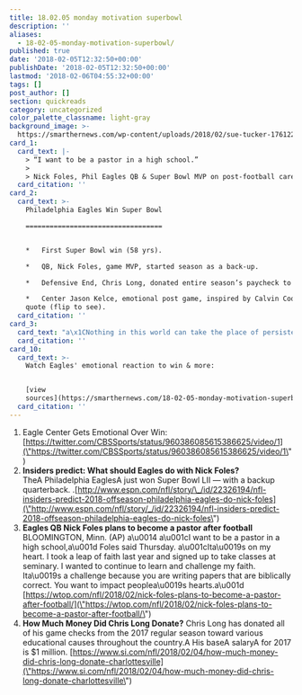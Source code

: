 ```yaml
---
title: 18.02.05 monday motivation superbowl
description: ''
aliases:
  - 18-02-05-monday-motivation-superbowl/
published: true
date: '2018-02-05T12:32:50+00:00'
publishDate: '2018-02-05T12:32:50+00:00'
lastmod: '2018-02-06T04:55:32+00:00'
tags: []
post_author: []
section: quickreads
category: uncategorized
color_palette_classname: light-gray
background_image: >-
  https://smarthernews.com/wp-content/uploads/2018/02/sue-tucker-176122-360x360.jpg
card_1:
  card_text: |-
    > “I want to be a pastor in a high school.”
    > 
    > Nick Foles, Phil Eagles QB & Super Bowl MVP on post-football career plans.
  card_citation: ''
card_2:
  card_text: >-
    Philadelphia Eagles Win Super Bowl

    ==================================


    *   First Super Bowl win (58 yrs).

    *   QB, Nick Foles, game MVP, started season as a back-up.

    *   Defensive End, Chris Long, donated entire season’s paycheck to charity.

    *   Center Jason Kelce, emotional post game, inspired by Calvin Coolidge
    quote (flip to see).
  card_citation: ''
card_3:
  card_text: "a\x1CNothing in this world can take the place of persistence. Talent will not; nothing is more common than unsuccessful men with talent. Genius will not; unrewarded genius is almost a proverb. Education will not; the world is full of educated derelicts. Persistence and determination alone are omnipotent.a\x1D"
  card_citation: ''
card_10:
  card_text: >-
    Watch Eagles' emotional reaction to win & more:


    [view
    sources](https://smarthernews.com/18-02-05-monday-motivation-superbowl/)
  card_citation: ''
---
```

1.  Eagle Center Gets Emotional Over Win: [https://twitter.com/CBSSports/status/960386085615386625/video/1](\"https://twitter.com/CBSSports/status/960386085615386625/video/1\")
2.  **Insiders predict: What should Eagles do with Nick Foles?**  
    TheA Philadelphia EaglesA just won Super Bowl LII — with a backup quarterback. .[http://www.espn.com/nfl/story/\_/id/22326194/nfl-insiders-predict-2018-offseason-philadelphia-eagles-do-nick-foles](\"http://www.espn.com/nfl/story/_/id/22326194/nfl-insiders-predict-2018-offseason-philadelphia-eagles-do-nick-foles\")
3.  **Eagles QB Nick Foles plans to become a pastor after football** BLOOMINGTON, Minn. (AP) a\\u0014 a\\u001cI want to be a pastor in a high school,a\\u001d Foles said Thursday. a\\u001cIta\\u0019s on my heart. I took a leap of faith last year and signed up to take classes at seminary. I wanted to continue to learn and challenge my faith. Ita\\u0019s a challenge because you are writing papers that are biblically correct. You want to impact peoplea\\u0019s hearts.a\\u001d [https://wtop.com/nfl/2018/02/nick-foles-plans-to-become-a-pastor-after-football/](\"https://wtop.com/nfl/2018/02/nick-foles-plans-to-become-a-pastor-after-football/\")
4.  **How Much Money Did Chris Long Donate?** Chris Long has donated all of his game checks from the 2017 regular season toward various educational causes throughout the country.A His baseA salaryA for 2017 is $1 million. [https://www.si.com/nfl/2018/02/04/how-much-money-did-chris-long-donate-charlottesville](\"https://www.si.com/nfl/2018/02/04/how-much-money-did-chris-long-donate-charlottesville\")